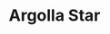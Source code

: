 ---
title: Argolla Star
date: 
draft: false

# descripcion
description : Argolla microcubic con estrellita

materials: Plata 925

color: Plateado

dimensions: 2,4cm (largo)

code: 01-11-0075

type: "Aros"

categories: []

price: $5.470,00

price_eftvo: $4.650,00

# Images
# first image will be shown in the product page
images:
  # - image: "images/path_to_image"
  # La ubicacion de las imagenes es imagenes/Aros/Aros.Argollas/01-11-0075-argolla-star
  - image: "./images/aros/argollas/01-11-0075-argolla-microcubic-con-estrellita_a.JPG"
  - image: "./images/aros/argollas/01-11-0075-argolla-microcubic-con-estrellita_b.JPG"
---